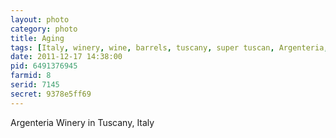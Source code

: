 ```yaml
---
layout: photo
category: photo
title: Aging
tags: [Italy, winery, wine, barrels, tuscany, super tuscan, Argenteria, cycomachead, Michael Ball, Canon, 7D]
date: 2011-12-17 14:38:00
pid: 6491376945
farmid: 8
serid: 7145
secret: 9378e5ff69
---
```


Argenteria Winery in Tuscany, Italy

